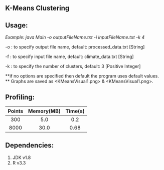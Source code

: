 K-Means Clustering
------------------------

Usage:
------------

*Example: java Main -o outputFileName.txt -i inputFileName.txt -k 4* 

-o : to specify output file name, default: processed_data.txt [String]

-f : to specify input file name, default: climate_data.txt [String]

-k : to specify the number of clusters, default: 3 [Positive Integer]

**if no options are specified then default the program uses default values.
** Graphs are saved as <KMeansVisual1.png> & <KMeansVisual1.png>. 


Profiling:
----------

|Points| Memory(MB)| Time(s)|
|:---: |   :---:   |  :---: |
| 300  |  5.0      | 0.2    |
|8000  |  30.0     |  0.68  |


Dependencies:
----
1. JDK v1.8
2. R v3.3   
